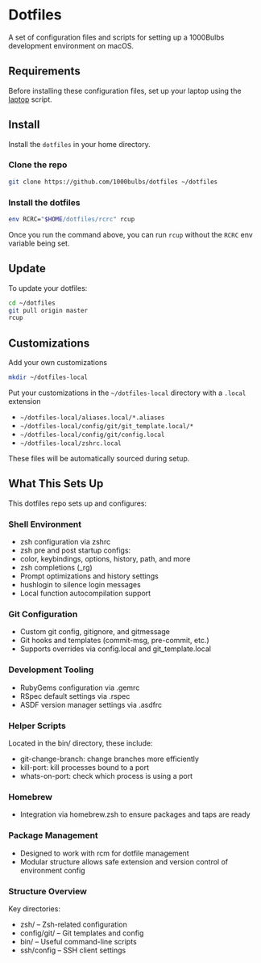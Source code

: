 # Dotfiles

A set of configuration files and scripts for setting up a 1000Bulbs development environment on macOS.

## Requirements

Before installing these configuration files, set up your laptop using the [laptop](https://github.com/1000bulbs/laptop) script.

## Install

Install the `dotfiles` in your home directory.

### Clone the repo

```sh
git clone https://github.com/1000bulbs/dotfiles ~/dotfiles
```

### Install the dotfiles

```sh
env RCRC="$HOME/dotfiles/rcrc" rcup
```

Once you run the command above, you can run `rcup` without the `RCRC` env
variable being set.

## Update

To update your dotfiles:

```sh
cd ~/dotfiles
git pull origin master
rcup
```

## Customizations

Add your own customizations

```sh
mkdir ~/dotfiles-local
```

Put your customizations in the `~/dotfiles-local` directory with a `.local`
extension

- `~/dotfiles-local/aliases.local/*.aliases`
- `~/dotfiles-local/config/git/git_template.local/*`
- `~/dotfiles-local/config/git/config.local`
- `~/dotfiles-local/zshrc.local`

These files will be automatically sourced during setup.

## What This Sets Up

This dotfiles repo sets up and configures:

### Shell Environment

- zsh configuration via zshrc
- zsh pre and post startup configs:
- color, keybindings, options, history, path, and more
- zsh completions (\_rg)
- Prompt optimizations and history settings
- hushlogin to silence login messages
- Local function autocompilation support

### Git Configuration

- Custom git config, gitignore, and gitmessage
- Git hooks and templates (commit-msg, pre-commit, etc.)
- Supports overrides via config.local and git_template.local

### Development Tooling

- RubyGems configuration via .gemrc
- RSpec default settings via .rspec
- ASDF version manager settings via .asdfrc

### Helper Scripts

Located in the bin/ directory, these include:

- git-change-branch: change branches more efficiently
- kill-port: kill processes bound to a port
- whats-on-port: check which process is using a port

### Homebrew

- Integration via homebrew.zsh to ensure packages and taps are ready

### Package Management

- Designed to work with rcm for dotfile management
- Modular structure allows safe extension and version control of environment config

### Structure Overview

Key directories:

- zsh/ – Zsh-related configuration
- config/git/ – Git templates and config
- bin/ – Useful command-line scripts
- ssh/config – SSH client settings

